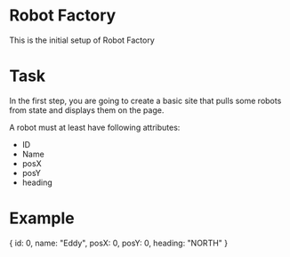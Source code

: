 # Robot Factory

This is the initial setup of Robot Factory

# Task

In the first step, you are going to create a basic site that pulls some robots from state and displays them on the page.

A robot must at least have following attributes:

* ID
* Name
* posX
* posY
* heading

# Example

{
    id: 0,
    name: "Eddy",
    posX: 0,
    posY: 0,
    heading: "NORTH"
}
